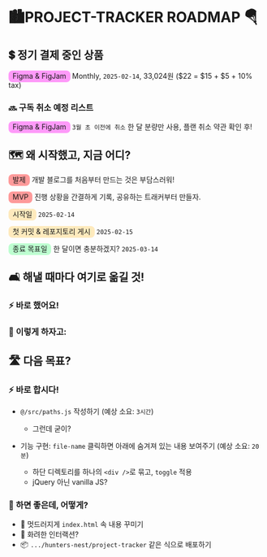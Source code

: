 # 🏙️PROJECT-TRACKER ROADMAP 🪂

## 💲 정기 결제 중인 상품

<span class="highlight pink" style="border-radius: 8px; padding: 2px 8px 4px 8px; background-color: rgba(255, 56, 245, 0.5)">Figma & FigJam</span> Monthly, `2025-02-14`, 33,024원 ($22 = $15 + $5 + 10% tax)

### 🔜 구독 취소 예정 리스트

<span class="highlight pink" style="border-radius: 8px; padding: 2px 8px 4px 8px; background-color: rgba(255, 56, 245, 0.5)">Figma & FigJam</span> `3월 초 이전에 취소` 한 달 분량만 사용, 플랜 취소 약관 확인 후!

## 🗺️ 왜 시작했고, 지금 어디?

<span class="highlight" style="border-radius: 8px; padding: 2px 8px 4px 8px; background-color: rgba(255, 56, 56, 0.5)">발제</span> 개발 블로그를 처음부터 만드는 것은 부담스러워!

<span class="highlight pink" style="border-radius: 8px; padding: 2px 8px 4px 8px; background-color: rgba(255, 56, 56, 0.5)">MVP</span> 진행 상황을 간결하게 기록, 공유하는 트래커부터 만들자.

<span class="highlight yellow" style="border-radius: 8px; padding: 2px 8px 4px 8px; background-color: rgba(255, 192, 55, 0.32)"> 시작일</span> `2025-02-14`

<span class="highlight yellow" style="border-radius: 8px; padding: 2px 8px 4px 8px; background-color: rgba(255, 192, 55, 0.32)"> 첫 커밋 & 레포지토리 게시</span> `2025-02-15`

<span class="highlight green" style="border-radius: 8px; padding: 2px 8px 4px 8px; background-color: rgba(41, 255, 105, 0.3)"> 종료 목표일</span> 한 달이면 충분하겠지? `2025-03-14`

## 🛋️ 해낼 때마다 여기로 옮길 것!

### ⚡ 바로 했어요!

### 💭 이렇게 하자고:

## 🛣️ 다음 목표?

### ⚡ 바로 합시다!

- `@/src/paths.js` 작성하기 (예상 소요: `3시간`)

  - 그런데 굳이?

- 기능 구현: `file-name` 클릭하면 아래에 숨겨져 있는 내용 보여주기 (예상 소요: `20분`)
  - 하단 디렉토리를 하나의 `<div />`로 묶고, `toggle` 적용
  - jQuery 아닌 vanilla JS?

### 💭 하면 좋은데, 어떻게?

- 🦚 멋드러지게 `index.html` 속 내용 꾸미기
- 🐲 화려한 인터랙션?
- 📦 `.../hunters-nest/project-tracker` 같은 식으로 배포하기
